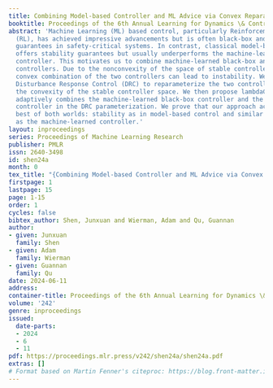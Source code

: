 ```yaml
---
title: Combining Model-based Controller and ML Advice via Convex Reparameterization
booktitle: Proceedings of the 6th Annual Learning for Dynamics \& Control Conference
abstract: 'Machine Learning (ML) based control, particularly Reinforcement Learning
  (RL), has achieved impressive advancements but is often black-box and lacks worst-case
  guarantees in safety-critical systems. In contrast, classical model-based control
  offers stability guarantees but usually underperforms the machine-learned black-box
  controller. This motivates us to combine machine-learned black-box and model-based
  controllers. Due to the nonconvexity of the space of stable controllers, a simple
  convex combination of the two controllers can lead to instability. We propose using
  Disturbance Response Control (DRC) to reparameterize the two controllers, ensuring
  the convexity of the stable controller space. We then propose lambdaCLEAC, which
  adaptively combines the machine-learned black-box controller and the model-based
  controller in the DRC parameterization. We prove that our approach achieves the
  best of both worlds: stability as in model-based control and similar regret bounds
  as the machine-learned controller.'
layout: inproceedings
series: Proceedings of Machine Learning Research
publisher: PMLR
issn: 2640-3498
id: shen24a
month: 0
tex_title: "{Combining Model-based Controller and ML Advice via Convex Reparameterization}"
firstpage: 1
lastpage: 15
page: 1-15
order: 1
cycles: false
bibtex_author: Shen, Junxuan and Wierman, Adam and Qu, Guannan
author:
- given: Junxuan
  family: Shen
- given: Adam
  family: Wierman
- given: Guannan
  family: Qu
date: 2024-06-11
address:
container-title: Proceedings of the 6th Annual Learning for Dynamics \& Control Conference
volume: '242'
genre: inproceedings
issued:
  date-parts:
  - 2024
  - 6
  - 11
pdf: https://proceedings.mlr.press/v242/shen24a/shen24a.pdf
extras: []
# Format based on Martin Fenner's citeproc: https://blog.front-matter.io/posts/citeproc-yaml-for-bibliographies/
---
```

